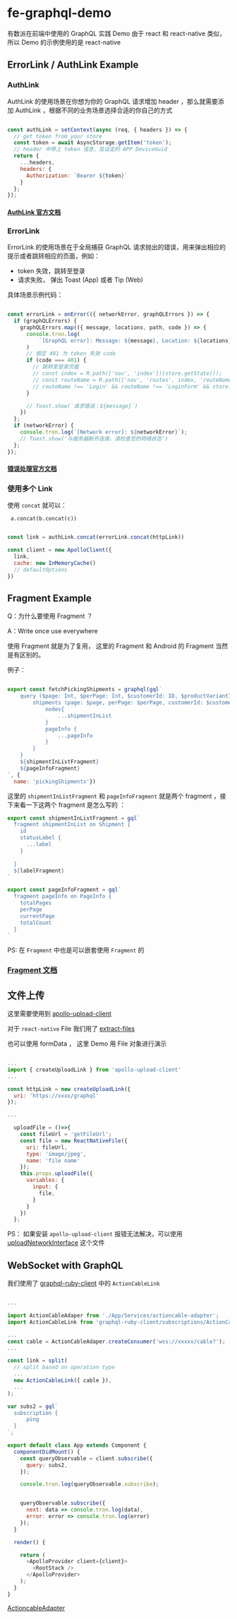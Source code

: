 #  fe-graphql-demo

有数派在前端中使用的 GraphQL 实践 Demo
由于 react 和 react-native 类似，所以 Demo 的示例使用的是 react-native

## ErrorLink / AuthLink Example

### AuthLink

AuthLink 的使用场景在你想为你的 GraphQL 请求增加 header ，那么就需要添加 AuthLink ，根据不同的业务场景选择合适的你自己的方式


``` javascript

const authLink = setContext(async (req, { headers }) => {
  // get token from your store
  const token = await AsyncStorage.getItem('token');
  // header 中带上 token 信息，及设定的 APP DeviceUuid
  return {
    ...headers,
    headers: {
      Authorization: `Bearer ${token}`
    }
  };
});

```

#### [AuthLink 官方文档](https://www.apollographql.com/docs/react/recipes/authentication.html#Header)


### ErrorLink

ErrorLink 的使用场景在于全局捕获 GraphQL 请求抛出的错误，用来弹出相应的提示或者跳转相应的页面，例如：

* token 失效，跳转至登录
* 请求失败， 弹出 Toast (App) 或者 Tip (Web)

具体场景示例代码：

``` javascript

const errorLink = onError(({ networkError, graphQLErrors }) => {
  if (graphQLErrors) {
    graphQLErrors.map(({ message, locations, path, code }) => {
      console.tron.log(
          `[GraphQL error]: Message: ${message}, Location: ${locations}, Path: ${path}`
      )
      // 假定 401 为 token 失效 code
      if (code === 401) {
        // 跳转至登录页面
        // const index = R.path(['nav', 'index'])(store.getState());
        // const routeName = R.path(['nav', 'routes', index, 'routeName'])(store.getState());
        // routeName !== 'Login' && routeName !== 'LoginForm' && store.dispatch(logoutNavigationAction);
      }

      // Toast.show(`请求错误：${message}`)
    })
  };
  if (networkError) {
    console.tron.log(`[Network error]: ${networkError}`);
    // Toast.show('与服务器断开连接，请检查您的网络状态')
  };
});

```

#### [错误处理官方文档](https://www.apollographql.com/docs/react/features/error-handling.html#network) 

### 使用多个 Link

使用 `concat` 就可以：

` a.concat(b.concat(c))`

``` javascript

const link = authLink.concat(errorLink.concat(httpLink))

const client = new ApolloClient({
  link,
  cache: new InMemoryCache()
  // defaultOptions
})


```


## Fragment Example

Q：为什么要使用 Fragment ？

A：Write once use everywhere

使用 Fragment 就是为了复用， 这里的 Fragment 和 Android 的 Fragment 当然是有区别的。

例子：

``` javascript

export const fetchPickingShipments = graphql(gql`
    query ($page: Int, $perPage: Int, $customerId: ID, $productVariantId: ID, $startDate: Date,  $endDate: Date, $creatorId: ID, $status: ShipmentStatus, $orderId: ID, $orderBy: ShipmentOrder, $rawClothNameCont: String, $patternCodeCont: String, $productNameCont: String, $colorCodeCont: String ) {
        shipments (page: $page, perPage: $perPage, customerId: $customerId, productVariantId: $productVariantId, startDate: $startDate, endDate: $endDate, creatorId: $creatorId, status: $status orderId: $orderId, orderBy: $orderBy, rawClothNameCont: $rawClothNameCont, patternCodeCont: $patternCodeCont, productNameCont: $productNameCont, colorCodeCont: $colorCodeCont) {
            nodes{
                ...shipmentInList
            }
            pageInfo {
                ...pageInfo
            }
        }
    }
    ${shipmentInListFragment}
    ${pageInfoFragment}
`, {
  name: 'pickingShipments'})


```

这里的 `shipmentInListFragment` 和 `pageInfoFragment` 就是两个 fragment ，接下来看一下这两个 fragment 是怎么写的 ：

``` javascript
export const shipmentInListFragment = gql`
  fragment shipmentInList on Shipment {
    id
    statusLabel {
      ...label
    }
    
  }
  ${labelFragment}
`

```


``` javascript
export const pageInfoFragment = gql`
  fragment pageInfo on PageInfo {
    totalPages
    perPage
    currentPage
    totalCount
  }
`

```

PS: 在 `Fragment` 中也是可以嵌套使用 `Fragment` 的

### [Fragment 文档](https://graphql.org/learn/queries/#fragments)


## 文件上传

这里需要使用到 [apollo-upload-client](https://github.com/jaydenseric/apollo-upload-client) 

对于 `react-native` File 我们用了 [extract-files](https://github.com/jaydenseric/extract-files/)

也可以使用 formData ， 这里 Demo 用 File 对象进行演示


``` javascript

... 
import { createUploadLink } from 'apollo-upload-client'
...

const httpLink = new createUploadLink({
  uri: 'https://xxxx/graphql'
});

...

  uploadFile = ()=>{
    const fileUrl = 'getFileUrl';
    const file = new ReactNativeFile({
      uri: fileUrl,
      type: 'image/jpeg',
      name: 'file name'
    });
    this.props.uploadFile({
      variables: {
        input: {
          file,
        }
      }
    })
  };

```

PS： 如果安装 `apollo-upload-client` 报错无法解决，可以使用 [uploadNetworkInterface](/App/Services/uploadNetworkInterface.js)
这个文件

## WebSocket with GraphQL

我们使用了 [graphql-ruby-client](http://graphql-ruby.org/javascript_client/overview) 中的 `ActionCableLink` 


``` javascript

...

import ActionCableAdaper from './App/Services/actioncable-adapter';
import ActionCableLink from 'graphql-ruby-client/subscriptions/ActionCableLink';

...
const cable = ActionCableAdaper.createConsumer('wss://xxxxx/cable?');
...

const link = split(
  // split based on operation type
  ...
  new ActionCableLink({ cable }),
  ...
);

var subs2 = gql`
  subscription {
      ping
  }
`;

export default class App extends Component {
  componentDidMount() {
    const queryObservable = client.subscribe({
      query: subs2,
    });

    console.tron.log(queryObservable.subscribe);


    queryObservable.subscribe({
      next: data => console.tron.log(data),
      error: error => console.tron.log(error)
    });
  }

  render() {

    return (
      <ApolloProvider client={client}>
        <RootStack />
      </ApolloProvider>
    );
  }
}


```

[ActioncableAdapter](/App/Services/actioncable-adapter.js)



